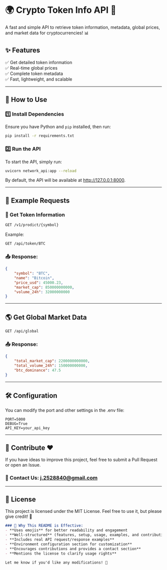 # 🌍 Crypto Token Info API 🚀

A fast and simple API to retrieve token information, metadata, global prices, and market data for cryptocurrencies! 📊  

## ✨ Features

✅ Get detailed token information  
✅ Real-time global prices  
✅ Complete token metadata  
✅ Fast, lightweight, and scalable  

---

## 🚀 How to Use

### 1️⃣ Install Dependencies
Ensure you have Python and `pip` installed, then run:

```bash
pip install -r requirements.txt
```


### 2️⃣ Run the API
To start the API, simply run:

```bash
uvicorn network_api:app --reload
```
By default, the API will be available at http://127.0.0.1:8000.

---

## 🔗 Example Requests

### 📌 Get Token Information

```bash
GET /v1/prodict/{symbol}
```

Example:

```bash
GET /api/token/BTC
```
### 📤 Response:

```json
{
    "symbol": "BTC",
    "name": "Bitcoin",
    "price_usd": 45000.23,
    "market_cap": 850000000000,
    "volume_24h": 32000000000
}
```

---


## 🌎 Get Global Market Data

```bash
GET /api/global
```
### 📤 Response:

```json
{
    "total_market_cap": 2200000000000,
    "total_volume_24h": 150000000000,
    "btc_dominance": 47.5
}
```

---

## 🛠️ Configuration

You can modify the port and other settings in the .env file:

```env
PORT=5000
DEBUG=True
API_KEY=your_api_key
```

---

## 📌 Contribute ❤️

If you have ideas to improve this project, feel free to submit a Pull Request or open an Issue.

### 📧 Contact Us: j.2528840@gmail.com

---

## 📜 License

This project is licensed under the MIT License. Feel free to use it, but please give credit! 🚀

```markdown
### 🎯 Why This README is Effective:
- **Uses emojis** for better readability and engagement  
- **Well-structured** (features, setup, usage, examples, and contribution guide)  
- **Includes real API request/response examples**  
- **Environment configuration section for customization**  
- **Encourages contributions and provides a contact section**  
- **Mentions the license to clarify usage rights**  

Let me know if you'd like any modifications! 🚀
```


